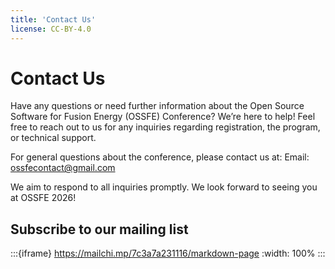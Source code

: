 ```yaml
---
title: 'Contact Us'
license: CC-BY-4.0
---
```



# Contact Us
Have any questions or need further information about the Open Source Software for Fusion Energy (OSSFE) Conference? We’re here to help! Feel free to reach out to us for any inquiries regarding registration, the program, or technical support.

For general questions about the conference, please contact us at:
Email: ossfecontact@gmail.com

We aim to respond to all inquiries promptly. We look forward to seeing you at OSSFE 2026!

## Subscribe to our mailing list

:::{iframe} https://mailchi.mp/7c3a7a231116/markdown-page
:width: 100%
:::
